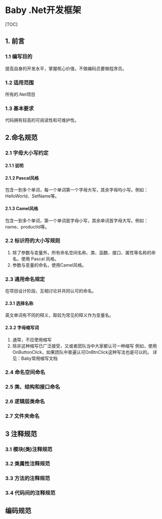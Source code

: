 # Baby .Net开发框架

[TOC]

## 1. 前言
### 1.1 编写目的
提高自身的开发水平，掌握核心价值，不做编码员要做程序员。
### 1.2 适用范围
所有的.Net项目
### 1.3 基本要求
代码拥有较高的可阅读性和可维护性。
## 2.命名规范
### 2.1 字母大小写约定
#### 2.1.1 说明
#### 2.1.2 Pascal风格
包含一到多个单词，每一个单词第一个字母大写，其余字母均小写。例如：HelloWorld、SetName等。
#### 2.1.3 Camel风格
包含一到多个单词，第一个单词首字母小写，其余单词首字母大写。例如：name、productId等。
### 2.2 标识符的大小写规则
1)	除了参数与变量外，所有命名空间名称、类、函数、接口、属性等名称的命名，使用 Pascal 风格。
2)	参数与变量的命名，使用Camel风格。
### 2.3 通用命名规定
在项目设计阶段，互相讨论并共同认可的命名。
#### 2.3.1 选择名称
英文单词有不同的释义，取较为常见的释义作为变量名。
#### 2.3.2 字母缩写词
1)	通常，不应使用缩写
2)	除非这种缩写已广泛接受，又或者团队当中大家都认可一种缩写
例如，使用 OnButtonClick，如果团队中普遍认可OnBtnClick这种写法也是可以的。
详见：Baby常用缩写文档
### 2.4 命名空间命名
### 2.5 类、结构和接口命名
### 2.6 逻辑层类命名
### 2.7 文件夹命名
## 3 注释规范
### 3.1 模块(类)注释规范
### 3.2 类属性注释规范
### 3.3 方法的注释规范
### 3.4 代码间的注释规范
## 编码规范
